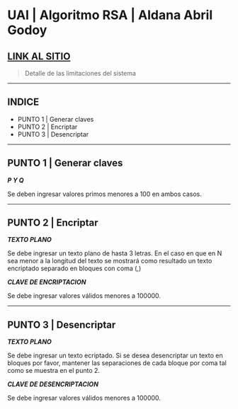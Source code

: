 # UAI | Algoritmo RSA | Aldana Abril Godoy

## [**LINK AL SITIO**](https://uai-algoritmo-rsa.netlify.app/)

> Detalle de las limitaciones del sistema
---

## INDICE

- PUNTO 1 | Generar claves
- PUNTO 2 | Encriptar
- PUNTO 3 | Desencriptar

---
## PUNTO 1 | Generar claves

__***P Y Q***__

Se deben ingresar valores primos menores a 100 en ambos casos.

---
## PUNTO 2 | Encriptar

__***TEXTO PLANO***__

Se debe ingresar un texto plano de hasta 3 letras. En el caso en que en N sea menor a la longitud del texto se mostrará como resultado un texto encriptado separado en bloques con coma (,)

__***CLAVE DE ENCRIPTACION***__

Se debe ingresar valores válidos menores a 100000.

---
## PUNTO 3 | Desencriptar

__***TEXTO PLANO***__

Se debe ingresar un texto ecriptado. Si se desea desencriptar un texto en bloques por favor,
mantener las separaciones de cada bloque por coma tal como se muestra en el punto 2.

__***CLAVE DE DESENCRIPTACION***__

Se debe ingresar valores válidos menores a 100000.